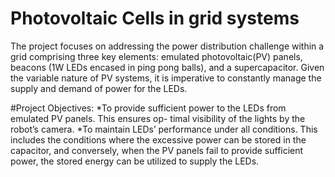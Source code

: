 # Photovoltaic Cells in grid systems
The project focuses on addressing the power distribution challenge within a grid comprising three key elements: emulated photovoltaic(PV) panels, beacons (1W LEDs encased in ping pong balls), and a supercapacitor. Given the variable nature of PV systems, it is imperative to constantly manage the supply and demand of power for the LEDs.

#Project Objectives:
*To provide sufficient power to the LEDs from emulated PV panels. This ensures op- timal visibility of the lights by the robot’s camera.
*To maintain LEDs’ performance under all conditions. This includes the conditions where the excessive power can be stored in the capacitor, and conversely, when the PV panels fail to provide sufficient power, the stored energy can be utilized to supply the LEDs.

